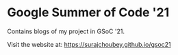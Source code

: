 # Google Summer of Code '21

Contains blogs of my project in GSoC '21.

Visit the website at: https://surajchoubey.github.io/gsoc21

